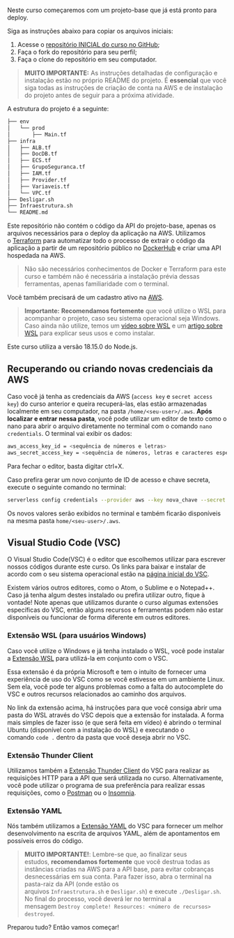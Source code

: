 Neste curso começaremos com um projeto-base que já está pronto para deploy.

Siga as instruções abaixo para copiar os arquivos iniciais:

1. Acesse o [repositório INICIAL do curso no GitHub](https://github.com/alura-cursos/2970-serverless-base-back);
2. Faça o fork do repositório para seu perfil;
3. Faça o clone do repositório em seu computador.

> **MUITO IMPORTANTE:** As instruções detalhadas de configuração e instalação estão no próprio README do projeto. É **essencial** que você siga todas as instruções de criação de conta na AWS e de instalação do projeto antes de seguir para a próxima atividade.

A estrutura do projeto é a seguinte:

```bash
├── env
│   └── prod
│       ├── Main.tf
├── infra
│   ├── ALB.tf
│   ├── DocDB.tf
│   ├── ECS.tf
│   ├── GrupoSeguranca.tf
│   ├── IAM.tf
│   ├── Provider.tf
│   ├── Variaveis.tf
│   └── VPC.tf
├── Desligar.sh
├── Infraestrutura.sh
└── README.md
```

Este repositório não contém o código da API do projeto-base, apenas os arquivos necessários para o deploy da aplicação na AWS. Utilizamos o [Terraform](https://www.terraform.io/) para automatizar todo o processo de extrair o código da aplicação a partir de um repositório público no [DockerHub](https://hub.docker.com/repository/docker/aquijuz/curso-serverless/general) e criar uma API hospedada na AWS.

> Não são necessários conhecimentos de Docker e Terraform para este curso e também não é necessária a instalação prévia dessas ferramentas, apenas familiaridade com o terminal.

Você também precisará de um cadastro ativo na [AWS](https://aws.amazon.com/).

> **Importante:** **Recomendamos fortemente** que você utilize o WSL para acompanhar o projeto, caso seu sistema operacional seja Windows. Caso ainda não utilize, temos um [vídeo sobre WSL](https://cursos.alura.com.br/extra/alura-mais/windows-subsystem-for-linux-wsl--c238) e um [artigo sobre WSL](https://www.alura.com.br/artigos/wsl-executar-programas-comandos-linux-no-windows) para explicar seus usos e como instalar.

Este curso utiliza a versão 18.15.0 do Node.js.

## Recuperando ou criando novas credenciais da AWS

Caso você já tenha as credenciais da AWS (`access key` e `secret access key`) do curso anterior e queira recuperá-las, elas estão armazenadas localmente em seu computador, na pasta `/home/<seu-user>/.aws`. **Após localizar e entrar nessa pasta**, você pode utilizar um editor de texto como o nano para abrir o arquivo diretamente no terminal com o comando `nano credentials`. O terminal vai exibir os dados:

```sh
aws_access_key_id = <sequência de números e letras>
aws_secret_access_key = <sequência de números, letras e caracteres especiais>
```

Para fechar o editor, basta digitar ctrl+X.

Caso prefira gerar um novo conjunto de ID de acesso e chave secreta, execute o seguinte comando no terminal:

```sh
serverless config credentials --provider aws --key nova_chave --secret nova_chave_secreta --overwrite
```

Os novos valores serão exibidos no terminal e também ficarão disponíveis na mesma pasta `home/<seu-user>/.aws`.

## Visual Studio Code (VSC)

O Visual Studio Code(VSC) é o editor que escolhemos utilizar para escrever nossos códigos durante este curso. Os links para baixar e instalar de acordo com o seu sistema operacional estão na [página inicial do VSC](https://code.visualstudio.com/).

Existem vários outros editores, como o Atom, o Sublime e o Notepad++. Caso já tenha algum destes instalado ou prefira utilizar outro, fique à vontade! Note apenas que utilizamos durante o curso algumas extensões específicas do VSC, então alguns recursos e ferramentas podem não estar disponíveis ou funcionar de forma diferente em outros editores.

### Extensão WSL (para usuários Windows)

Caso você utilize o Windows e já tenha instalado o WSL, você pode instalar a [Extensão WSL](https://marketplace.visualstudio.com/items?itemName=ms-vscode-remote.remote-wsl) para utilizá-la em conjunto com o VSC.

Essa extensão é da própria Microsoft e tem o intuito de fornecer uma experiência de uso do VSC como se você estivesse em um ambiente Linux. Sem ela, você pode ter alguns problemas como a falta do autocomplete do VSC e outros recursos relacionados ao caminho dos arquivos.

No link da extensão acima, há instruções para que você consiga abrir uma pasta do WSL através do VSC depois que a extensão for instalada. A forma mais simples de fazer isso (e que será feita em vídeo) é abrindo o terminal Ubuntu (disponível com a instalação do WSL) e executando o comando `code .` dentro da pasta que você deseja abrir no VSC.

### Extensão Thunder Client

Utilizamos também a [Extensão Thunder Client](https://marketplace.visualstudio.com/items?itemName=rangav.vscode-thunder-client) do VSC para realizar as requisições HTTP para a API que será utilizada no curso. Alternativamente, você pode utilizar o programa de sua preferência para realizar essas requisições, como o [Postman](https://www.postman.com/) ou o [Insomnia](https://insomnia.rest/).

### Extensão YAML

Nós também utilizamos a [Extensão YAML](https://marketplace.visualstudio.com/items?itemName=redhat.vscode-yaml) do VSC para fornecer um melhor desenvolvimento na escrita de arquivos YAML, além de apontamentos em possíveis erros do código.

> **MUITO IMPORTANTE!**: Lembre-se que, ao finalizar seus estudos, **recomendamos fortemente** que você destrua todas as instâncias criadas na AWS para a API base, para evitar cobranças desnecessárias em sua conta. Para fazer isso, abra o terminal na pasta-raiz da API (onde estão os arquivos `Infraestrutura.sh` e `Desligar.sh`) e execute `./Desligar.sh`. No final do processo, você deverá ler no terminal a mensagem `Destroy complete! Resources: <número de recursos> destroyed`.

Preparou tudo? Então vamos começar!